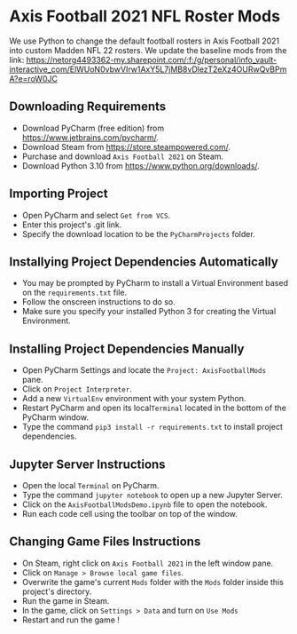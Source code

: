 # Axis Football 2021 NFL Roster Mods
We use Python to change the default football rosters in Axis Football 2021 into custom Madden NFL 22 rosters. We update the baseline mods from the link: https://netorg4493362-my.sharepoint.com/:f:/g/personal/info_vault-interactive_com/ElWUoN0vbwVIrw1AxY5L7jMB8vDlezT2eXz4OURwQvBPmA?e=roW0JC

## Downloading Requirements
- Download PyCharm (free edition) from https://www.jetbrains.com/pycharm/.
- Download Steam from https://store.steampowered.com/.
- Purchase and download `Axis Football 2021` on Steam.
- Download Python 3.10 from https://www.python.org/downloads/.

## Importing Project
- Open PyCharm and select `Get from VCS`.
- Enter this project's .git link.
- Specify the download location to be the `PyCharmProjects` folder.

## Installying Project Dependencies Automatically
- You may be prompted by PyCharm to install a Virtual Environment based on the `requirements.txt` file.
- Follow the onscreen instructions to do so.
- Make sure you specify your installed Python 3 for creating the Virtual Environment.

## Installing Project Dependencies Manually
- Open PyCharm Settings and locate the `Project: AxisFootballMods` pane.
- Click on `Project Interpreter`.
- Add a new `VirtualEnv` environment with your system Python.
- Restart PyCharm and open its local`Terminal` located in the bottom of the PyCharm window.
- Type the command `pip3 install -r requirements.txt` to install project dependencies.

## Jupyter Server Instructions
  - Open the local `Terminal` on PyCharm.
  - Type the command `jupyter notebook` to open up a new Jupyter Server.
  - Click on the `AxisFootballModsDemo.ipynb` file to open the notebook.
  - Run each code cell using the toolbar on top of the window.

## Changing Game Files Instructions
- On Steam, right click on `Axis Football 2021` in the left window pane.
- Click on `Manage > Browse local game files`.
- Overwrite the game's current `Mods` folder with the `Mods` folder inside this project's directory.
- Run the game in Steam.
- In the game, click on `Settings > Data` and turn on `Use Mods` 
- Restart and run the game !

